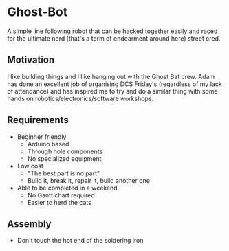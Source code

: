 # Ghost-Bot
A simple line following robot that can be hacked together easily and raced for the ultimate nerd (that's a term of endearment around here) street cred. 

## Motivation
I like building things and I like hanging out with the Ghost Bat crew. Adam has done an excellent job of organising DCS Friday's (regardless of my lack of attendance) and has inspired me to try and do a similar thing with some hands on robotics/electronics/software workshops.

## Requirements
* Beginner friendly
    * Arduino based
    * Through hole components
    * No specialized equipment
* Low cost
    * "The best part is no part"
    * Build it, break it, repair it, build another one
* Able to be completed in a weekend
    * No Gantt chart required
    * Easier to herd the cats 

## Assembly
* Don't touch the hot end of the soldering iron
